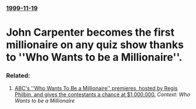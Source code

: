 ### [1999-11-19](/news/1999/11/19/index.md)

#  John Carpenter becomes the first millionaire on any quiz show thanks to ''Who Wants to be a Millionaire''.




### Related:

1. [ ABC's ''Who Wants To Be a Millionaire'' premieres, hosted by Regis Philbin, and gives the contestants a chance at $1,000,000.](/news/1999/08/8/abc-s-who-wants-to-be-a-millionaire-premieres-hosted-by-regis-philbin-and-gives-the-contestants-a-chance-at-1-000-000.md) _Context: Who Wants to be a Millionaire_
